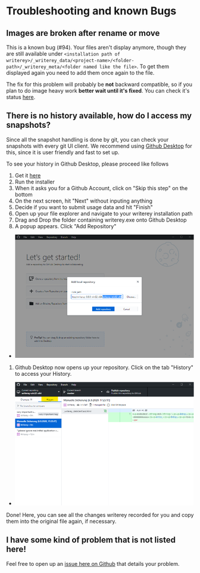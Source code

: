 # Troubleshooting and known Bugs

## Images are broken after rename or move

This is a known bug (#94). Your files aren't display anymore, though they are still available under `<installation path of writerey>/_writerey_data/<project-name>/<folder-path>/_writerey_meta/<folder named like the file>`. To get them displayed again you need to add them once again to the file.

The fix for this problem will probably be **not** backward compatible, so if you plan to do image heavy work **better wait until it's fixed**. You can check it's status [here](https://github.com/s-blu/writerey/issues/94).

## There is no history available, how do I access my snapshots?

Since all the snapshot handling is done by git, you can check your snapshots with every git UI client. We recommend using [Github Desktop](https://desktop.github.com/) for this, since it is user friendly and fast to set up.

To see your history in Github Desktop, please proceed like follows

1. Get it [here](https://desktop.github.com/)
1. Run the installer
1. When it asks you for a Github Account, click on "Skip this step" on the bottom
1. On the next screen, hit "Next" without inputing anything
1. Decide if you want to submit usage data and hit "Finish"
1. Open up your file explorer and navigate to your writerey installation path
1. Drag and Drop the folder containing writerey.exe onto Github Desktop
1. A popup appears. Click "Add Repository"

- ![](../img/github-desktop1.png)

1. Github Desktop now opens up your repository. Click on the tab "History" to access your History.

- ![](../img/github-desktop2.png)

Done! Here, you can see all the changes writerey recorded for you and copy them into the original file again, if necessary.

## I have some kind of problem that is not listed here!

Feel free to open up an [issue here on Github](https://github.com/s-blu/writerey/issues) that details your problem.
